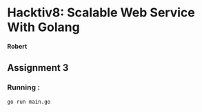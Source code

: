 # Hacktiv8: Scalable Web Service With Golang
**Robert**
## Assignment 3

### Running :
```sh
go run main.go
```
